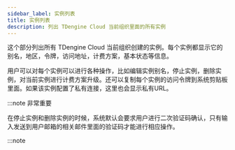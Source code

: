 ```yaml
---
sidebar_label: 实例列表
title: 实例列表
description: 列出 TDengine Cloud 当前组织里面的所有实例
---
```


这个部分列出所有 TDengine Cloud 当前组织创建的实例。每个实例都显示它的别名，地区，令牌，访问地址，计费方案，基本状态等信息。

用户可以对每个实例可以进行各种操作，比如编辑实例别名，停止实例，删除实例，对当前实例进行计费方案升级。还可以复制每个实例的访问令牌到系统剪贴板里面。如果该实例配置了私有连接，这里也会显示私有URL。

:::note 非常重要

在停止实例和删除实例的时候，系统默认会要求用户进行二次验证码确认，只有输入发送到用户邮箱的相关邮件里面的验证码才能进行相应操作。

:::note
